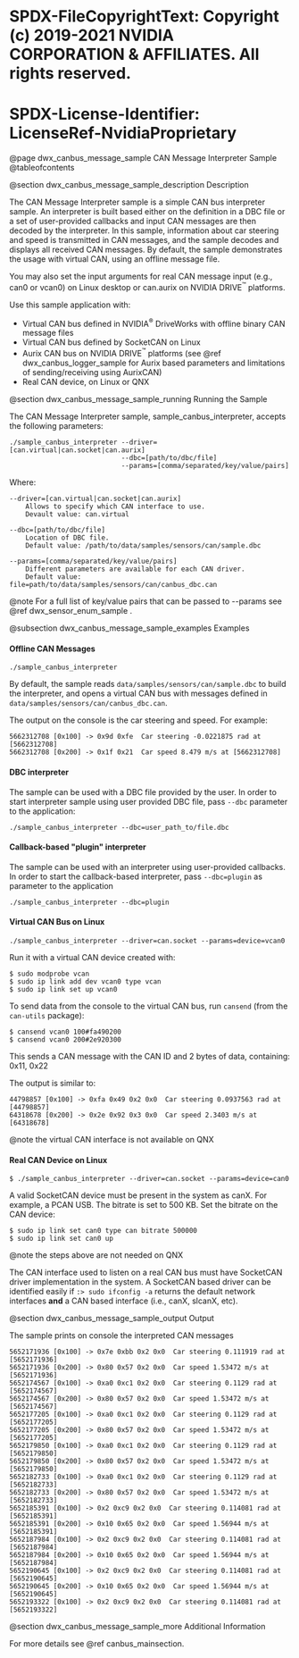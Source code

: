 # SPDX-FileCopyrightText: Copyright (c) 2019-2021 NVIDIA CORPORATION & AFFILIATES. All rights reserved.
# SPDX-License-Identifier: LicenseRef-NvidiaProprietary

@page dwx_canbus_message_sample CAN Message Interpreter Sample
@tableofcontents

@section dwx_canbus_message_sample_description Description

The CAN Message Interpreter sample is a simple CAN bus interpreter sample.
An interpreter is built based either on the definition in a DBC file or
a set of user-provided callbacks and input CAN messages are then decoded
by the interpreter. In this sample, information about car steering and
speed is transmitted in CAN messages, and the sample decodes and displays
all received CAN messages. By default, the sample demonstrates the usage
with virtual CAN, using an offline message file.

You may also set the input arguments for real CAN message input (e.g., can0 or
vcan0) on Linux desktop or can.aurix on NVIDIA DRIVE<sup>&trade;</sup> platforms.

Use this sample application with:

- Virtual CAN bus defined in NVIDIA<sup>&reg;</sup> DriveWorks with offline binary CAN message files
- Virtual CAN bus defined by SocketCAN on Linux
- Aurix CAN bus on NVIDIA DRIVE<sup>&trade;</sup> platforms (see @ref dwx_canbus_logger_sample for Aurix based parameters and limitations of sending/receiving using AurixCAN)
- Real CAN device, on Linux or QNX

@section dwx_canbus_message_sample_running Running the Sample

The CAN Message Interpreter sample, sample_canbus_interpreter, accepts the following parameters:

    ./sample_canbus_interpreter --driver=[can.virtual|can.socket|can.aurix]
                                --dbc=[path/to/dbc/file]
                                --params=[comma/separated/key/value/pairs]

Where:

    --driver=[can.virtual|can.socket|can.aurix]
        Allows to specify which CAN interface to use.
        Devault value: can.virtual

    --dbc=[path/to/dbc/file]
        Location of DBC file.
        Default value: /path/to/data/samples/sensors/can/sample.dbc

    --params=[comma/separated/key/value/pairs]
        Different parameters are available for each CAN driver.
        Default value: file=path/to/data/samples/sensors/can/canbus_dbc.can

@note For a full list of key/value pairs that can be passed to --params see @ref dwx_sensor_enum_sample .

@subsection dwx_canbus_message_sample_examples Examples

#### Offline CAN Messages

    ./sample_canbus_interpreter

By default, the sample reads `data/samples/sensors/can/sample.dbc` to build the
interpreter, and opens a virtual CAN bus with messages defined in
`data/samples/sensors/can/canbus_dbc.can`.

The output on the console is the car steering and speed. For example:

    5662312708 [0x100] -> 0x9d 0xfe  Car steering -0.0221875 rad at [5662312708]
    5662312708 [0x200] -> 0x1f 0x21  Car speed 8.479 m/s at [5662312708]

#### DBC interpreter

The sample can be used with a DBC file provided by the user. In order to start
interpreter sample using user provided DBC file, pass `--dbc` parameter to the
application:

    ./sample_canbus_interpreter --dbc=user_path_to/file.dbc

#### Callback-based "plugin" interpreter

The sample can be used with an interpreter using user-provided callbacks. In order
to start the callback-based interpreter, pass `--dbc=plugin` as parameter to the
application

    ./sample_canbus_interpreter --dbc=plugin

#### Virtual CAN Bus on Linux

    ./sample_canbus_interpreter --driver=can.socket --params=device=vcan0

Run it with a virtual CAN device created with:

    $ sudo modprobe vcan
    $ sudo ip link add dev vcan0 type vcan
    $ sudo ip link set up vcan0

To send data from the console to the virtual CAN bus, run `cansend` (from the
`can-utils` package):

    $ cansend vcan0 100#fa490200
    $ cansend vcan0 200#2e920300

This sends a CAN message with the CAN ID and 2 bytes of data, containing: 0x11,
0x22

The output is similar to:

    44798857 [0x100] -> 0xfa 0x49 0x2 0x0  Car steering 0.0937563 rad at [44798857]
    64318678 [0x200] -> 0x2e 0x92 0x3 0x0  Car speed 2.3403 m/s at [64318678]

@note the virtual CAN interface is not available on QNX

#### Real CAN Device on Linux

    $ ./sample_canbus_interpreter --driver=can.socket --params=device=can0

A valid SocketCAN device must be present in the system as canX. For example, a
PCAN USB. The bitrate is set to 500 KB. Set the bitrate on the CAN device:

    $ sudo ip link set can0 type can bitrate 500000
    $ sudo ip link set can0 up

@note the steps above are not needed on QNX

The CAN interface used to listen on a real CAN bus must have SocketCAN driver
implementation in the system. A SocketCAN based driver can be identified easily
if `:> sudo ifconfig -a` returns the default network interfaces **and** a CAN
based interface (i.e., canX, slcanX, etc).

@section dwx_canbus_message_sample_output Output

The sample prints on console the interpreted CAN messages

    5652171936 [0x100] -> 0x7e 0xbb 0x2 0x0  Car steering 0.111919 rad at [5652171936]
    5652171936 [0x200] -> 0x80 0x57 0x2 0x0  Car speed 1.53472 m/s at [5652171936]
    5652174567 [0x100] -> 0xa0 0xc1 0x2 0x0  Car steering 0.1129 rad at [5652174567]
    5652174567 [0x200] -> 0x80 0x57 0x2 0x0  Car speed 1.53472 m/s at [5652174567]
    5652177205 [0x100] -> 0xa0 0xc1 0x2 0x0  Car steering 0.1129 rad at [5652177205]
    5652177205 [0x200] -> 0x80 0x57 0x2 0x0  Car speed 1.53472 m/s at [5652177205]
    5652179850 [0x100] -> 0xa0 0xc1 0x2 0x0  Car steering 0.1129 rad at [5652179850]
    5652179850 [0x200] -> 0x80 0x57 0x2 0x0  Car speed 1.53472 m/s at [5652179850]
    5652182733 [0x100] -> 0xa0 0xc1 0x2 0x0  Car steering 0.1129 rad at [5652182733]
    5652182733 [0x200] -> 0x80 0x57 0x2 0x0  Car speed 1.53472 m/s at [5652182733]
    5652185391 [0x100] -> 0x2 0xc9 0x2 0x0  Car steering 0.114081 rad at [5652185391]
    5652185391 [0x200] -> 0x10 0x65 0x2 0x0  Car speed 1.56944 m/s at [5652185391]
    5652187984 [0x100] -> 0x2 0xc9 0x2 0x0  Car steering 0.114081 rad at [5652187984]
    5652187984 [0x200] -> 0x10 0x65 0x2 0x0  Car speed 1.56944 m/s at [5652187984]
    5652190645 [0x100] -> 0x2 0xc9 0x2 0x0  Car steering 0.114081 rad at [5652190645]
    5652190645 [0x200] -> 0x10 0x65 0x2 0x0  Car speed 1.56944 m/s at [5652190645]
    5652193322 [0x100] -> 0x2 0xc9 0x2 0x0  Car steering 0.114081 rad at [5652193322]

@section dwx_canbus_message_sample_more Additional Information

For more details see @ref canbus_mainsection.
